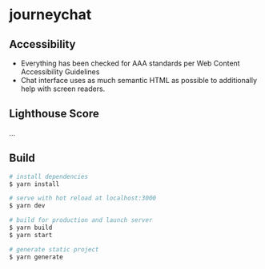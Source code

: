 # journeychat

## Accessibility

- Everything has been checked for AAA standards per Web Content Accessibility Guidelines
- Chat interface uses as much semantic HTML as possible to additionally help with screen readers.

## Lighthouse Score

...

## Build

```bash
# install dependencies
$ yarn install

# serve with hot reload at localhost:3000
$ yarn dev

# build for production and launch server
$ yarn build
$ yarn start

# generate static project
$ yarn generate
```
